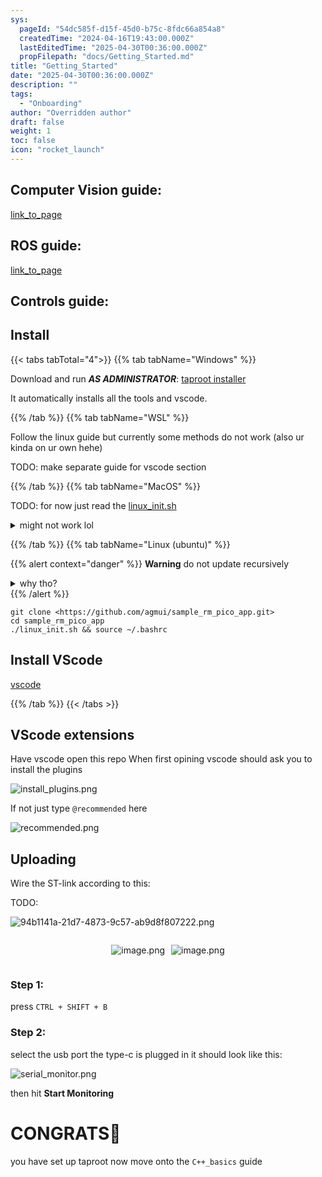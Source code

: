 ```yaml
---
sys:
  pageId: "54dc585f-d15f-45d0-b75c-8fdc66a854a8"
  createdTime: "2024-04-16T19:43:00.000Z"
  lastEditedTime: "2025-04-30T00:36:00.000Z"
  propFilepath: "docs/Getting_Started.md"
title: "Getting_Started"
date: "2025-04-30T00:36:00.000Z"
description: ""
tags:
  - "Onboarding"
author: "Overridden author"
draft: false
weight: 1
toc: false
icon: "rocket_launch"
---
```


## Computer Vision guide:

[link_to_page](86d45bc0-388b-4d26-8848-44f255f73d0e)

## ROS guide:

[link_to_page](3c76c1de-ec8f-46d6-8b0a-294005edc2d5)

## Controls guide:

## Install

{{< tabs tabTotal="4">}}
{{% tab tabName="Windows" %}}

Download and run _**AS ADMINISTRATOR**_: [taproot installer](https://github.com/Thornbots/TeachingFreshies/releases/tag/1.0)

It automatically installs all the tools and vscode.

{{% /tab %}}
{{% tab tabName="WSL" %}}

Follow the linux guide but currently some methods do not work (also ur kinda on ur own hehe)

TODO: make separate guide for vscode section

{{% /tab %}}
{{% tab tabName="MacOS" %}}

TODO: for now just read the [linux_init.sh](https://github.com/agmui/sample_rm_pico_app/blob/main/linux_init.sh)

<details>
<summary>might not work lol</summary>

`brew install libusb pkg-config`

Next install: [vscode](https://code.visualstudio.com/Download)

</details>

{{% /tab %}}
{{% tab tabName="Linux (ubuntu)" %}}

{{% alert context="danger" %}}
**Warning** do not update recursively
<details>
<summary>why tho?</summary>
There are some submodules that may go on for a while (like tinyusb) and I highly
recommend you don't need to get them.
If you want to see what submodules I update just look in `linux_init.sh`
</details>
{{% /alert %}}

```shell
git clone <https://github.com/agmui/sample_rm_pico_app.git>
cd sample_rm_pico_app
./linux_init.sh && source ~/.bashrc
```

## Install VScode

[vscode](https://code.visualstudio.com/Download)

{{% /tab %}}
{{< /tabs >}}

## VScode extensions

Have vscode open this repo
When first opining vscode should ask you to install the plugins

![install_plugins.png](https://prod-files-secure.s3.us-west-2.amazonaws.com/d518164a-d88e-44d1-a4ee-3adb3bd8bce0/89bd30f0-1825-4e77-867b-0a41ce370880/install_plugins.png?X-Amz-Algorithm=AWS4-HMAC-SHA256&X-Amz-Content-Sha256=UNSIGNED-PAYLOAD&X-Amz-Credential=ASIAZI2LB46626R6E57K%2F20250613%2Fus-west-2%2Fs3%2Faws4_request&X-Amz-Date=20250613T090938Z&X-Amz-Expires=3600&X-Amz-Security-Token=IQoJb3JpZ2luX2VjECcaCXVzLXdlc3QtMiJGMEQCIBlwWBNSF0wHkgwFMLBoAkuS0iyTttdVLn2MZuyRPQGdAiBmI%2BcqQQO0Ljg61oAu%2FmRs5GZEDjQXFxIvxoL9bmlw3ir%2FAwgQEAAaDDYzNzQyMzE4MzgwNSIMMUbgq4hq2rTaintLKtwDmR8uO5eFMHinu9%2FscveOiA5Bq33mGx0V5UlTAJCOu4w83zu0klWkGILpl%2F7erbIF6FD0unH%2BFwjMv0KC0fFnEJDNeHxjWv8VinIc%2Fkwsfw41liy2TWIsrkQlPso2wIjq6leGeij6YIUp4wb016LlbJ4m%2ForK6BW96S7WQZt5%2BfPaNaYbq6H4r0Oqn8Gp7eRN1OiRXhTT%2BAPKstofonrw7%2B1n%2BCk3gFX4DCY5rh41rx%2BnxD8pwJImuDhopslimdC4q0JrPn%2BbCebrvdtaMIZMlRwgQpoPsq%2F%2B7%2BLBe3bDkZlH0cqFZ2exfVXWelpusrLZ2s056hYnU0UH0CNsyWZGXKsyYpPQ9pz8Yjo3lZjLFRCnB%2F4AKpLiiJwlvriAo2U1fopJ2wZ%2B6bVUy4ap7eIrIpJinmEocpafOe%2B9ZqkNqwZTA9EP1kyqtBwhtO6ZEkv2o5zAUiqmsJaG4fqFuZJ6okRZo1mJ0amcoNzq3vAjnpXDY8tHL2EoNZFpEwvWjRIo98JmIjClBe%2B1hVyvNhTdKit2vlG3IXBPUAI77pDGVhASskiyOwHdveDEY0tJ8VLBf8Gcixi1W%2BuAtI7pZmP8SxcdLcGC4sxtuPEoZ2xrh0B%2FXAyeYWXm2rKbYJUwk5evwgY6pgFDjYCAPaXSvnguLRGVJygpel5I2t8Dn7fPibOPIro0FJwcR5bPTWdWkbWRP7xl%2BJd1WeT4C6DkBdTrzwjq7no78HTssuW3m9Wn5ukVv5EbDn0fM8vIbZMmmCuMa0TOGtFjITYqNbVXOBY41WsGWcS1hTMd%2BsYIPndhM1wIkH1sIp91Js2ZRrbaVUPbozik9G3obIP2flQdtMkwG4P27IzUgoBXexGe&X-Amz-Signature=c30b5668b910fe930f3546f127157f9c2870f0cff6c6102ce8fcdf89ce485805&X-Amz-SignedHeaders=host&x-amz-checksum-mode=ENABLED&x-id=GetObject)

If not just type `@recommended` here  

![recommended.png](https://prod-files-secure.s3.us-west-2.amazonaws.com/d518164a-d88e-44d1-a4ee-3adb3bd8bce0/61e661e9-5d85-4dfc-be0d-8d2097a5e793/recommended.png?X-Amz-Algorithm=AWS4-HMAC-SHA256&X-Amz-Content-Sha256=UNSIGNED-PAYLOAD&X-Amz-Credential=ASIAZI2LB46626R6E57K%2F20250613%2Fus-west-2%2Fs3%2Faws4_request&X-Amz-Date=20250613T090938Z&X-Amz-Expires=3600&X-Amz-Security-Token=IQoJb3JpZ2luX2VjECcaCXVzLXdlc3QtMiJGMEQCIBlwWBNSF0wHkgwFMLBoAkuS0iyTttdVLn2MZuyRPQGdAiBmI%2BcqQQO0Ljg61oAu%2FmRs5GZEDjQXFxIvxoL9bmlw3ir%2FAwgQEAAaDDYzNzQyMzE4MzgwNSIMMUbgq4hq2rTaintLKtwDmR8uO5eFMHinu9%2FscveOiA5Bq33mGx0V5UlTAJCOu4w83zu0klWkGILpl%2F7erbIF6FD0unH%2BFwjMv0KC0fFnEJDNeHxjWv8VinIc%2Fkwsfw41liy2TWIsrkQlPso2wIjq6leGeij6YIUp4wb016LlbJ4m%2ForK6BW96S7WQZt5%2BfPaNaYbq6H4r0Oqn8Gp7eRN1OiRXhTT%2BAPKstofonrw7%2B1n%2BCk3gFX4DCY5rh41rx%2BnxD8pwJImuDhopslimdC4q0JrPn%2BbCebrvdtaMIZMlRwgQpoPsq%2F%2B7%2BLBe3bDkZlH0cqFZ2exfVXWelpusrLZ2s056hYnU0UH0CNsyWZGXKsyYpPQ9pz8Yjo3lZjLFRCnB%2F4AKpLiiJwlvriAo2U1fopJ2wZ%2B6bVUy4ap7eIrIpJinmEocpafOe%2B9ZqkNqwZTA9EP1kyqtBwhtO6ZEkv2o5zAUiqmsJaG4fqFuZJ6okRZo1mJ0amcoNzq3vAjnpXDY8tHL2EoNZFpEwvWjRIo98JmIjClBe%2B1hVyvNhTdKit2vlG3IXBPUAI77pDGVhASskiyOwHdveDEY0tJ8VLBf8Gcixi1W%2BuAtI7pZmP8SxcdLcGC4sxtuPEoZ2xrh0B%2FXAyeYWXm2rKbYJUwk5evwgY6pgFDjYCAPaXSvnguLRGVJygpel5I2t8Dn7fPibOPIro0FJwcR5bPTWdWkbWRP7xl%2BJd1WeT4C6DkBdTrzwjq7no78HTssuW3m9Wn5ukVv5EbDn0fM8vIbZMmmCuMa0TOGtFjITYqNbVXOBY41WsGWcS1hTMd%2BsYIPndhM1wIkH1sIp91Js2ZRrbaVUPbozik9G3obIP2flQdtMkwG4P27IzUgoBXexGe&X-Amz-Signature=5351c647ea4b3b20f5db6731686a8171c80740a615759e1160bfd3a93ffd7051&X-Amz-SignedHeaders=host&x-amz-checksum-mode=ENABLED&x-id=GetObject)

## Uploading

Wire the ST-link according to this:

TODO:

![94b1141a-21d7-4873-9c57-ab9d8f807222.png](https://prod-files-secure.s3.us-west-2.amazonaws.com/d518164a-d88e-44d1-a4ee-3adb3bd8bce0/e5fad17d-ab82-4300-9f4c-505ab4b1202c/94b1141a-21d7-4873-9c57-ab9d8f807222.png?X-Amz-Algorithm=AWS4-HMAC-SHA256&X-Amz-Content-Sha256=UNSIGNED-PAYLOAD&X-Amz-Credential=ASIAZI2LB46626R6E57K%2F20250613%2Fus-west-2%2Fs3%2Faws4_request&X-Amz-Date=20250613T090938Z&X-Amz-Expires=3600&X-Amz-Security-Token=IQoJb3JpZ2luX2VjECcaCXVzLXdlc3QtMiJGMEQCIBlwWBNSF0wHkgwFMLBoAkuS0iyTttdVLn2MZuyRPQGdAiBmI%2BcqQQO0Ljg61oAu%2FmRs5GZEDjQXFxIvxoL9bmlw3ir%2FAwgQEAAaDDYzNzQyMzE4MzgwNSIMMUbgq4hq2rTaintLKtwDmR8uO5eFMHinu9%2FscveOiA5Bq33mGx0V5UlTAJCOu4w83zu0klWkGILpl%2F7erbIF6FD0unH%2BFwjMv0KC0fFnEJDNeHxjWv8VinIc%2Fkwsfw41liy2TWIsrkQlPso2wIjq6leGeij6YIUp4wb016LlbJ4m%2ForK6BW96S7WQZt5%2BfPaNaYbq6H4r0Oqn8Gp7eRN1OiRXhTT%2BAPKstofonrw7%2B1n%2BCk3gFX4DCY5rh41rx%2BnxD8pwJImuDhopslimdC4q0JrPn%2BbCebrvdtaMIZMlRwgQpoPsq%2F%2B7%2BLBe3bDkZlH0cqFZ2exfVXWelpusrLZ2s056hYnU0UH0CNsyWZGXKsyYpPQ9pz8Yjo3lZjLFRCnB%2F4AKpLiiJwlvriAo2U1fopJ2wZ%2B6bVUy4ap7eIrIpJinmEocpafOe%2B9ZqkNqwZTA9EP1kyqtBwhtO6ZEkv2o5zAUiqmsJaG4fqFuZJ6okRZo1mJ0amcoNzq3vAjnpXDY8tHL2EoNZFpEwvWjRIo98JmIjClBe%2B1hVyvNhTdKit2vlG3IXBPUAI77pDGVhASskiyOwHdveDEY0tJ8VLBf8Gcixi1W%2BuAtI7pZmP8SxcdLcGC4sxtuPEoZ2xrh0B%2FXAyeYWXm2rKbYJUwk5evwgY6pgFDjYCAPaXSvnguLRGVJygpel5I2t8Dn7fPibOPIro0FJwcR5bPTWdWkbWRP7xl%2BJd1WeT4C6DkBdTrzwjq7no78HTssuW3m9Wn5ukVv5EbDn0fM8vIbZMmmCuMa0TOGtFjITYqNbVXOBY41WsGWcS1hTMd%2BsYIPndhM1wIkH1sIp91Js2ZRrbaVUPbozik9G3obIP2flQdtMkwG4P27IzUgoBXexGe&X-Amz-Signature=ba85901cdd2043934a8d00647f92ffb7cdbcb37998a979173742c900bb34722a&X-Amz-SignedHeaders=host&x-amz-checksum-mode=ENABLED&x-id=GetObject)

<div style="display: flex;flex-direction: row; column-gap:10px; max-width: 630px;justify-content: center;">
<div>

![image.png](https://prod-files-secure.s3.us-west-2.amazonaws.com/d518164a-d88e-44d1-a4ee-3adb3bd8bce0/210ecb78-1116-4d7b-b9b7-2292f66fa2c2/image.png?X-Amz-Algorithm=AWS4-HMAC-SHA256&X-Amz-Content-Sha256=UNSIGNED-PAYLOAD&X-Amz-Credential=ASIAZI2LB4662G4HZYIS%2F20250613%2Fus-west-2%2Fs3%2Faws4_request&X-Amz-Date=20250613T090940Z&X-Amz-Expires=3600&X-Amz-Security-Token=IQoJb3JpZ2luX2VjECUaCXVzLXdlc3QtMiJGMEQCIFft%2F%2B1XEMm2BV%2B1a9bs2UgPWbdH989wzL4yV0jfQQiyAiBW3K%2BdRmvCcLNyJ5DSCYhYZ02jQDSeZhsPxdRIy7CZNiqIBAj%2B%2F%2F%2F%2F%2F%2F%2F%2F%2F%2F8BEAAaDDYzNzQyMzE4MzgwNSIMVuJ4%2BDdIOkfigt2wKtwDQtWbWGosqLQZl2BYIhG0DTpL0tP7bAZmefMYyU%2FpmkLXwnbqT0du6KmNO0jNWL9501cE5Y3ku9yFglPdc0DOp4sLcfHuj9ej%2Ffsx7jjD%2B0w%2FoaYV8I1QmKDAmdaFXKSKEd4opE%2B16A5aVziOM6msJu%2BE0ypzcz9CnvWedlod9N3xsjs0mDN03YYTX8VkML8BXm738LwgNNSIEMAmktGsHBrK%2FIYJNNa%2BlsleGe%2BFw%2B8qSOKUDdlHessKGEt4CHyEHJQgugcHTaUPK8jMjovaH6X06jOwDKTFwaDH2ww7x4uwJlMAj2hmk%2FkmIFbWxRLa0pZewd0D0Cai9BbrgL0FOoVYKXfsZfWrhXiDAo4uSgROohJJH99iIB2%2B%2B3WZu0ZcJqAuNTuVwrZYTNxoyOhTeFeHxDYSdDOojh3je%2BjdiKBSgEwAz9lia%2BNo9XvQBQluh%2BZJDd8xYMElvdDbEKxZnytC4k5%2BZLXdkv9RHG7hS0abMHIdHMFbx6j%2Fb14WMKZ0TMwgh7yC34q0KV3mJhu08WZ9RqBc%2Birijp1H4Nb%2BKb4Rgi1r340Vs7QBx6gfz8cWxGJOZVMJJC74O%2BEYSDqs2GSTvPGv%2BzmSixhf5HrTRwQopZN%2FHa3MgM0fr8kwr96uwgY6pgHkM8anOlaiCFq5LizenOHqgysTIzw%2FZXRuh0K4mjCCnFXLwQWAnug05tbiRI4C8c3ojL8GVxymXph2HBWho5Vr3OyyFX%2BPOf59TZ8ttv%2BCRFWFOQI%2B%2BogjUDSz5ELjrJ35xWyAZio6fkiEdxcaRS1%2F%2Bye8vLwCLVQbIh4pd8gsOBPIvI%2BSnbTOKryNRyjDbmEsAE2LZYKy%2BQlMJIizsVk2fyWm2pW3&X-Amz-Signature=1082faa4a6e6b0e816e94752ce30f5ca5cb9f805b6a4e6ded73eb31e6ec5423c&X-Amz-SignedHeaders=host&x-amz-checksum-mode=ENABLED&x-id=GetObject)

</div>
<div>

![image.png](https://prod-files-secure.s3.us-west-2.amazonaws.com/d518164a-d88e-44d1-a4ee-3adb3bd8bce0/33a0fd0f-8ca6-4a86-8e09-26e95ded1fff/image.png?X-Amz-Algorithm=AWS4-HMAC-SHA256&X-Amz-Content-Sha256=UNSIGNED-PAYLOAD&X-Amz-Credential=ASIAZI2LB466TC5S6TU7%2F20250613%2Fus-west-2%2Fs3%2Faws4_request&X-Amz-Date=20250613T090941Z&X-Amz-Expires=3600&X-Amz-Security-Token=IQoJb3JpZ2luX2VjECUaCXVzLXdlc3QtMiJIMEYCIQCequ79aWqziHBGD9soYxICNP3qt4Ii1wrzWcEabO7vZAIhAOpTnzq%2BTPSkMtO2WYn5S%2F9mymveOtwZQEn7cx5SUwVMKogECP7%2F%2F%2F%2F%2F%2F%2F%2F%2F%2FwEQABoMNjM3NDIzMTgzODA1Igxy9zAXYqAXNwxbkhsq3AOcI9lHJUj2cx4kbB%2Fpz0Givft9skzOJTMaiED0QShNxsGIuAbkEJDj7Yv9dSfQ1KAEfQTsGdlwc0JAbBwt1agyw9s8n%2FG5nn3zz6JWVKOxyDg3F2Y8Gsf3VPEtqLwoXOBBc1l%2B1YI%2FNLpJmZMaqjWMh76EWccLskcBbrShY3iAPYEoWcGQymI4bIk9lpEKPmfUfoG8AU1cBgbyR%2BQyC3uCbhtt%2BGPMidBnzhTkQNhDEX%2Fw4gvmrbuXDbJyZ0IUOtSkDLLS2Yx0ppP0nXbphCb%2F6wP6tbrzsjYYE8q059wqDueSCqjAifiRyUvGroBAv%2BHumQjRKY9yNUNGi2a3ZJCDyV9vwOsFOlHsIF1QQ9jRqAkOXwfBtbdAmMeUcsw%2FioOX8zRbEVMhQqdjiQiPed9iJUnQGePZcU%2B68UbVVMAdoi3Mx1cqUEip%2FKD54WOh1mDVdykUaVu1E0xnkZoLjA2jTXObF80QOBh6M9bkIXl1%2F0zAiOCiOoJ8OaghkMdN81iml%2BvkxqHqXmo7V6qapLF9It9Wa97xsQvXilkKX4rDrV2%2BBTidtIeJSHuCqj3L3rCFzUHEhY5H7A1WmJ81chJor8r3kSslXVBN%2BrP2pU8boJ0178EXbf2%2Frv%2B1NDDd267CBjqkAeXW2r13R0Xu3pwrjFcRWHwOp3Py%2BB99kUz%2BN6utGDsYs%2FvTHzY4wBsnTqWnXLfVBfy7HJnGpjJHJvLiTrcmr9d%2BFUN3J0TrG1OXgkxDbutq0seABK%2BbYVSNBJp7ZOtR8E6EtKRkyfKxEbucO6%2Bhp4me3QOeZhz%2By41nG41oZbz04HX4pdPjJCGhLrGMDw%2F7a1rrEhDsdzFx56PTicJH%2BnfNBZtX&X-Amz-Signature=40ee9a9e89b4339b0b68e4adca94e05f450123b0c123d7729ae0844f3d0f6941&X-Amz-SignedHeaders=host&x-amz-checksum-mode=ENABLED&x-id=GetObject)

</div>
</div>

### Step 1:

press `CTRL + SHIFT + B`

### Step 2:

select the usb port the type-c is plugged in it should look like this:

![serial_monitor.png](https://prod-files-secure.s3.us-west-2.amazonaws.com/d518164a-d88e-44d1-a4ee-3adb3bd8bce0/f03f4774-05d4-4393-b6a0-d5efb6d315ab/serial_monitor.png?X-Amz-Algorithm=AWS4-HMAC-SHA256&X-Amz-Content-Sha256=UNSIGNED-PAYLOAD&X-Amz-Credential=ASIAZI2LB46626R6E57K%2F20250613%2Fus-west-2%2Fs3%2Faws4_request&X-Amz-Date=20250613T090938Z&X-Amz-Expires=3600&X-Amz-Security-Token=IQoJb3JpZ2luX2VjECcaCXVzLXdlc3QtMiJGMEQCIBlwWBNSF0wHkgwFMLBoAkuS0iyTttdVLn2MZuyRPQGdAiBmI%2BcqQQO0Ljg61oAu%2FmRs5GZEDjQXFxIvxoL9bmlw3ir%2FAwgQEAAaDDYzNzQyMzE4MzgwNSIMMUbgq4hq2rTaintLKtwDmR8uO5eFMHinu9%2FscveOiA5Bq33mGx0V5UlTAJCOu4w83zu0klWkGILpl%2F7erbIF6FD0unH%2BFwjMv0KC0fFnEJDNeHxjWv8VinIc%2Fkwsfw41liy2TWIsrkQlPso2wIjq6leGeij6YIUp4wb016LlbJ4m%2ForK6BW96S7WQZt5%2BfPaNaYbq6H4r0Oqn8Gp7eRN1OiRXhTT%2BAPKstofonrw7%2B1n%2BCk3gFX4DCY5rh41rx%2BnxD8pwJImuDhopslimdC4q0JrPn%2BbCebrvdtaMIZMlRwgQpoPsq%2F%2B7%2BLBe3bDkZlH0cqFZ2exfVXWelpusrLZ2s056hYnU0UH0CNsyWZGXKsyYpPQ9pz8Yjo3lZjLFRCnB%2F4AKpLiiJwlvriAo2U1fopJ2wZ%2B6bVUy4ap7eIrIpJinmEocpafOe%2B9ZqkNqwZTA9EP1kyqtBwhtO6ZEkv2o5zAUiqmsJaG4fqFuZJ6okRZo1mJ0amcoNzq3vAjnpXDY8tHL2EoNZFpEwvWjRIo98JmIjClBe%2B1hVyvNhTdKit2vlG3IXBPUAI77pDGVhASskiyOwHdveDEY0tJ8VLBf8Gcixi1W%2BuAtI7pZmP8SxcdLcGC4sxtuPEoZ2xrh0B%2FXAyeYWXm2rKbYJUwk5evwgY6pgFDjYCAPaXSvnguLRGVJygpel5I2t8Dn7fPibOPIro0FJwcR5bPTWdWkbWRP7xl%2BJd1WeT4C6DkBdTrzwjq7no78HTssuW3m9Wn5ukVv5EbDn0fM8vIbZMmmCuMa0TOGtFjITYqNbVXOBY41WsGWcS1hTMd%2BsYIPndhM1wIkH1sIp91Js2ZRrbaVUPbozik9G3obIP2flQdtMkwG4P27IzUgoBXexGe&X-Amz-Signature=569bdedc6ea5e4bde8aafac982fec3ea6e56ea7845917791d37ea0c776ebdafa&X-Amz-SignedHeaders=host&x-amz-checksum-mode=ENABLED&x-id=GetObject)

then hit **Start Monitoring**

# CONGRATS🎉

you have set up taproot now move onto the `C++_basics` guide
